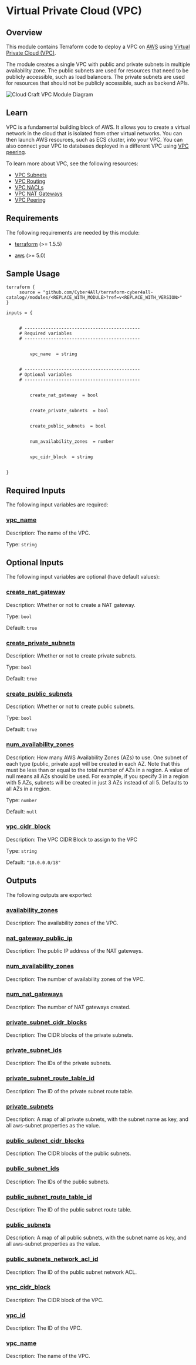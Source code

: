 # Virtual Private Cloud (VPC)

## Overview

This module contains Terraform code to deploy a VPC on [AWS](https://aws.amazon.com/) using [Virtual Private Cloud (VPC)](https://docs.aws.amazon.com/vpc/latest/userguide/what-is-amazon-vpc.html).

The module creates a single VPC with public and private subnets in multiple availability zone. The public subnets are used for resources that need to be publicly accessible, such as load balancers. The private subnets are used for resources that should not be publicly accessible, such as backend APIs.

![Cloud Craft VPC Module Diagram](../../_docs/tf-vpc-module-diagram.png)

## Learn

VPC is a fundamental building block of AWS. It allows you to create a virtual network in the cloud that is isolated from other virtual networks. You can then launch AWS resources, such as ECS cluster, into your VPC. You can also connect your VPC to databases deployed in a different VPC using [VPC peering](https://docs.aws.amazon.com/vpc/latest/peering/what-is-vpc-peering.html).

To learn more about VPC, see the following resources:
- [VPC Subnets](https://docs.aws.amazon.com/vpc/latest/userguide/configure-subnets.html#subnet-basics)
- [VPC Routing](https://docs.aws.amazon.com/vpc/latest/userguide/VPC_Route_Tables.html)
- [VPC NACLs](https://docs.aws.amazon.com/vpc/latest/userguide/vpc-network-acls.html)
- [VPC NAT Gateways](https://docs.aws.amazon.com/vpc/latest/userguide/vpc-nat-gateway.html)
- [VPC Peering](https://docs.aws.amazon.com/vpc/latest/peering/what-is-vpc-peering.html)

<!-- BEGIN_TF_DOCS -->
## Requirements

The following requirements are needed by this module:

- <a name="requirement_terraform"></a> [terraform](#requirement\_terraform) (>= 1.5.5)

- <a name="requirement_aws"></a> [aws](#requirement\_aws) (>= 5.0)
## Sample Usage
```hcl
terraform {
	 source = "github.com/Cyber4All/terraform-cyber4all-catalog//modules/<REPLACE_WITH_MODULE>?ref=v<REPLACE_WITH_VERSION>"
}

inputs = {


  	 # --------------------------------------------
  	 # Required variables
  	 # --------------------------------------------
  

    	 vpc_name  = string
    

  	 # --------------------------------------------
  	 # Optional variables
  	 # --------------------------------------------
  

    	 create_nat_gateway  = bool
    

    	 create_private_subnets  = bool
    

    	 create_public_subnets  = bool
    

    	 num_availability_zones  = number
    

    	 vpc_cidr_block  = string
    

}
```
## Required Inputs

The following input variables are required:

### <a name="input_vpc_name"></a> [vpc\_name](#input\_vpc\_name)

Description: The name of the VPC.

Type: `string`

## Optional Inputs

The following input variables are optional (have default values):

### <a name="input_create_nat_gateway"></a> [create\_nat\_gateway](#input\_create\_nat\_gateway)

Description: Whether or not to create a NAT gateway.

Type: `bool`

Default: `true`

### <a name="input_create_private_subnets"></a> [create\_private\_subnets](#input\_create\_private\_subnets)

Description: Whether or not to create private subnets.

Type: `bool`

Default: `true`

### <a name="input_create_public_subnets"></a> [create\_public\_subnets](#input\_create\_public\_subnets)

Description: Whether or not to create public subnets.

Type: `bool`

Default: `true`

### <a name="input_num_availability_zones"></a> [num\_availability\_zones](#input\_num\_availability\_zones)

Description: How many AWS Availability Zones (AZs) to use. One subnet of each type (public, private app) will be created in each AZ. Note that this must be less than or equal to the total number of AZs in a region. A value of null means all AZs should be used. For example, if you specify 3 in a region with 5 AZs, subnets will be created in just 3 AZs instead of all 5. Defaults to all AZs in a region.

Type: `number`

Default: `null`

### <a name="input_vpc_cidr_block"></a> [vpc\_cidr\_block](#input\_vpc\_cidr\_block)

Description: The VPC CIDR Block to assign to the VPC

Type: `string`

Default: `"10.0.0.0/18"`
## Outputs

The following outputs are exported:

### <a name="output_availability_zones"></a> [availability\_zones](#output\_availability\_zones)

Description: The availability zones of the VPC.

### <a name="output_nat_gateway_public_ip"></a> [nat\_gateway\_public\_ip](#output\_nat\_gateway\_public\_ip)

Description: The public IP address of the NAT gateways.

### <a name="output_num_availability_zones"></a> [num\_availability\_zones](#output\_num\_availability\_zones)

Description: The number of availability zones of the VPC.

### <a name="output_num_nat_gateways"></a> [num\_nat\_gateways](#output\_num\_nat\_gateways)

Description: The number of NAT gateways created.

### <a name="output_private_subnet_cidr_blocks"></a> [private\_subnet\_cidr\_blocks](#output\_private\_subnet\_cidr\_blocks)

Description: The CIDR blocks of the private subnets.

### <a name="output_private_subnet_ids"></a> [private\_subnet\_ids](#output\_private\_subnet\_ids)

Description: The IDs of the private subnets.

### <a name="output_private_subnet_route_table_id"></a> [private\_subnet\_route\_table\_id](#output\_private\_subnet\_route\_table\_id)

Description: The ID of the private subnet route table.

### <a name="output_private_subnets"></a> [private\_subnets](#output\_private\_subnets)

Description: A map of all private subnets, with the subnet name as key, and all aws-subnet properties as the value.

### <a name="output_public_subnet_cidr_blocks"></a> [public\_subnet\_cidr\_blocks](#output\_public\_subnet\_cidr\_blocks)

Description: The CIDR blocks of the public subnets.

### <a name="output_public_subnet_ids"></a> [public\_subnet\_ids](#output\_public\_subnet\_ids)

Description: The IDs of the public subnets.

### <a name="output_public_subnet_route_table_id"></a> [public\_subnet\_route\_table\_id](#output\_public\_subnet\_route\_table\_id)

Description: The ID of the public subnet route table.

### <a name="output_public_subnets"></a> [public\_subnets](#output\_public\_subnets)

Description: A map of all public subnets, with the subnet name as key, and all aws-subnet properties as the value.

### <a name="output_public_subnets_network_acl_id"></a> [public\_subnets\_network\_acl\_id](#output\_public\_subnets\_network\_acl\_id)

Description: The ID of the public subnet network ACL.

### <a name="output_vpc_cidr_block"></a> [vpc\_cidr\_block](#output\_vpc\_cidr\_block)

Description: The CIDR block of the VPC.

### <a name="output_vpc_id"></a> [vpc\_id](#output\_vpc\_id)

Description: The ID of the VPC.

### <a name="output_vpc_name"></a> [vpc\_name](#output\_vpc\_name)

Description: The name of the VPC.
<!-- END_TF_DOCS -->